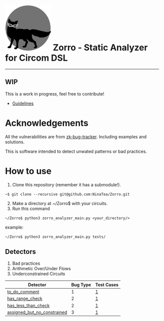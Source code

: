 
# <img src="logo/logo.png" width="150"> Zorro - Static Analyzer for Circom DSL
------------

## WIP

This is a work in progress, feel free to contribute!
- [Guidelines](Guidelines/guidelines.md)


# Acknowledgements

All the vulnerabilities are from [zk-bug-tracker](https://github.com/0xPARC/zk-bug-tracker). Including examples and solutions.

This is software intended to detect unwated patterns or bad practices.

# How to use

1. Clone this repository (remember it has a submodule!).
```code
~$ git clone --recursive git@github.com:NinaTea/Zorro.git

```

2. Make a directory at ~/Zorro$ with your circuits.
3. Run this command

```code
~/Zorro$ python3 zorro_analyzer_main.py <your_directory/>
```

example:
```code
~/Zorro$ python3 zorro_analyzer_main.py tests/
```

## Detectors
1. Bad practices
2. Arithmetic Over/Under Flows
3. Underconstrained Circuits


| Detector | Bug Type | Test Cases |
-----------|----------|------------| 
| [to_do_comment](detectors/to_do_comment.py) | 1 | [1](tests/product_proof.circom) |
| [has_range_check](detectors/has_range_check.py) | 2 | [1](tests/insecure_substraction.circom) |
| [has_less_than_check](detectors/has_less_than_check.py) | 2 | [1](tests/has_range_but_no_less.circom) |
| [assigned_but_no_constrained](detectors/assigned_but_no_constrained.py) | 3 | [1](tests/tests/under_constrained.circom.circom) |